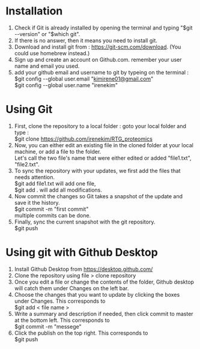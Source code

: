 # Installation
  1. Check if Git is already installed by opening the terminal and typing "$git --version" or "$which git".
  1. If there is no answer, then it means you need to install git.
  1. Download and install git from : https://git-scm.com/download. (You could use homebrew instead.)
  1. Sign up and create an account on Github.com. remember your user name and email you used.
  1. add your github email and username to git by typeing on the terminal :<br />
    $git config --global user.email "kimirene01@gmail.com"<br />
    $git config --global user.name "irenekim"<br />
# Using Git
  1. First, clone the repository to a local folder : goto your local folder and type : <br />
    $git clone https://github.com/irenekim/RTG_proteomics
  1. Now, you can either edit an existing file in the cloned folder at your local machine, or add a file to the folder. <br />
    Let's call the two file's name that were either edited or added "file1.txt", "file2.txt".
  1. To sync the repository with your updates, we first add the files that needs attention.<br />
    $git add file1.txt   will add one file,<br />
    $git add .           will add all modifications.<br />
  1. Now commit the changes so Git takes a snapshot of the update and save it the history.<br />
    $git commit -m "first commit"<br />
    multiple commits can be done.<br />
  1. Finally, sync the current snapshot with the git repository.<br />
    $git push 
# Using git with Github Desktop
  1. Install Github Desktop from https://desktop.github.com/
  1. Clone the repository using file > clone repository
  1. Once you edit a file or change the contents of the folder, Github desktop will catch them under Changes on the left bar.
  1. Choose the changes that you want to update by clicking the boxes under Changes. This corresponds to<br /> 
  $git add < file name >
  1. Write a summary and description if needed, then click commit to master at the bottom left. This corresponds to<br /> 
  $git commit -m "messege"
  1. Click the publish on the top right. This corresponds to<br /> 
  $git push 


